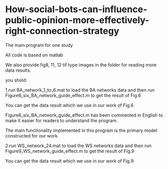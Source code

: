 # How-social-bots-can-influence-public-opinion-more-effectively-right-connection-strategy
The main program for one study

All code is based on matlab

We also provide fig8, 11, 12 tif type images in the folder for reading more data results.

you shold:

1.run BA_network_1_to_6.mat to load the BA networks data and then run Figure6_six_BA_network_guide_effect.m to get the result of Fig.6

You can get the data result which we use in our work of Fig.6

Figure6_six_BA_network_guide_effect.m has been commented in English to make it easier for readers to understand the program.

The main functionality implemented in this program is the primary model constructed for our work.

2.run WS_network_24.mat to load the WS networks data and then run Figure9_WS_network_guide_effect.m to get the result of Fig.9

You can get the data result which we use in our work of Fig.9
